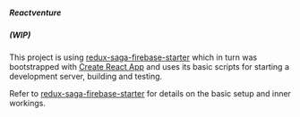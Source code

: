 ##### Reactventure

##### (WIP)

This project is using [redux-saga-firebase-starter](https://github.com/marcoinscatola/redux-saga-firebase-starter) which in turn was bootstrapped with  [Create React App](https://github.com/facebookincubator/create-react-app) and uses its basic scripts for starting a development server, building and testing.

Refer to [redux-saga-firebase-starter](https://github.com/marcoinscatola/redux-saga-firebase-starter) for details on the basic setup and inner workings. 
